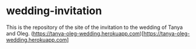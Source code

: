 # wedding-invitation
This is the repository of the site of the invitation to the wedding of Tanya and Oleg.
(https://tanya-oleg-wedding.herokuapp.com)[https://tanya-oleg-wedding.herokuapp.com]